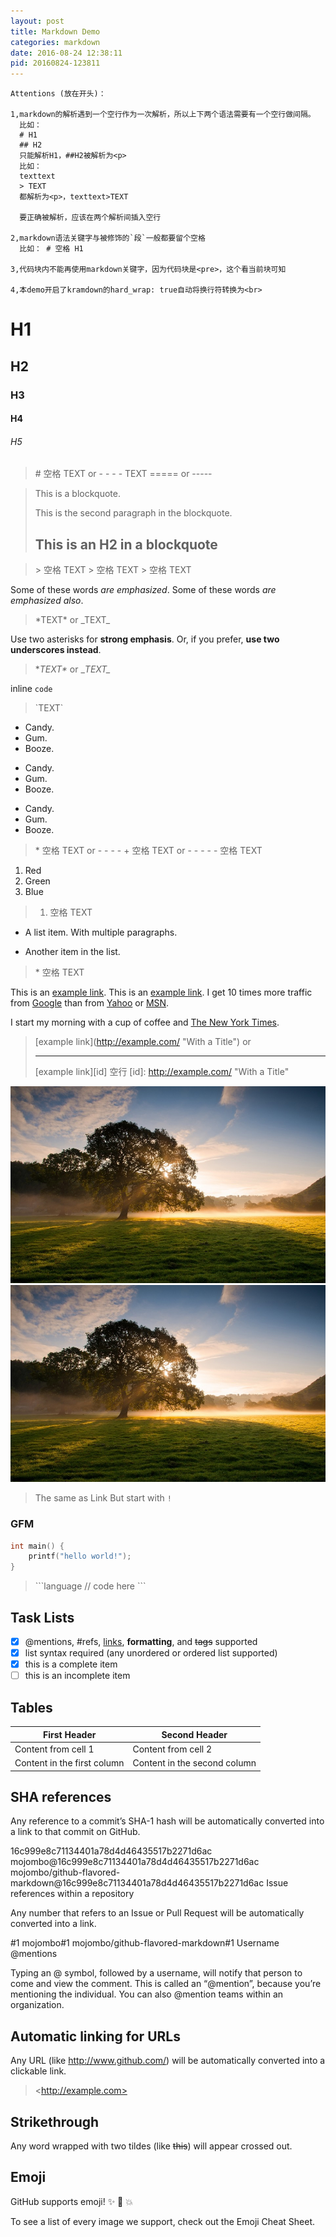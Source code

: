 ```yaml
---
layout: post
title: Markdown Demo
categories: markdown
date: 2016-08-24 12:38:11
pid: 20160824-123811
---
```

```
Attentions (放在开头)：

1,markdown的解析遇到一个空行作为一次解析，所以上下两个语法需要有一个空行做间隔。
  比如：
  # H1
  ## H2
  只能解析H1，##H2被解析为<p>
  比如：
  texttext
  > TEXT
  都解析为<p>，texttext>TEXT

  要正确被解析，应该在两个解析间插入空行

2,markdown语法关键字与被修饰的`段`一般都要留个空格
  比如： # 空格 H1

3,代码块内不能再使用markdown关键字，因为代码块是<pre>，这个看当前块可知

4,本demo开启了kramdown的hard_wrap: true自动将换行符转换为<br>
```

# H1

## H2

### H3

#### H4

###### H5
> \# 空格 TEXT or
> \- - - -
> TEXT
> \=====  or \-----

> This is a blockquote.
>
> This is the second paragraph in the blockquote.
>
> ## This is an H2 in a blockquote

> \> 空格 TEXT
> \> 空格 TEXT
> \> 空格 TEXT

Some of these words *are emphasized*.
Some of these words _are emphasized also_.

> \*TEXT\*  or \_TEXT\_

Use two asterisks for **strong emphasis**.
Or, if you prefer, __use two underscores instead__.

> \**TEXT\**  or \__TEXT\__

inline `code`

> \`TEXT\`

*   Candy.
*   Gum.
*   Booze.

+   Candy.
+   Gum.
+   Booze.

-   Candy.
-   Gum.
-   Booze.

> \* 空格 TEXT  or
> \- - - -
> \+ 空格 TEXT  or
> \- - - -
> \- 空格 TEXT

1.  Red
2.  Green
3.  Blue

> 1. 空格 TEXT

*   A list item.
    With multiple paragraphs.

*   Another item in the list.

> \* 空格 TEXT

This is an [example link](http://example.com/).
This is an [example link](http://example.com/ "With a Title").
I get 10 times more traffic from [Google][1] than from
[Yahoo][2] or [MSN][3].

[1]: http://google.com/        "Google"
[2]: http://search.yahoo.com/  "Yahoo Search"
[3]: http://search.msn.com/    "MSN Search"

I start my morning with a cup of coffee and
[The New York Times][NY Times].

[ny times]: http://www.nytimes.com/

> \[example link](http://example.com/ "With a Title")  or
> - - - -
> \[example link]\[id]
> 空行
> \[id]: http://example.com/ "With a Title"


![alt text](/w3c/images/bg.jpg "Title")
![alt text][id]

[id]: /w3c/images/bg.jpg "Title"

> The same as Link
> But start with  `!`


### GFM

```c
int main() {
	printf("hello world!");
}
```

> \`\`\`language
>   // code here
> \`\`\`

## Task Lists

- [x] @mentions, #refs, [links](), **formatting**, and <del>tags</del> supported
- [x] list syntax required (any unordered or ordered list supported)
- [x] this is a complete item
- [ ] this is an incomplete item

## Tables

First Header | Second Header
------------ | -------------
Content from cell 1 | Content from cell 2
Content in the first column | Content in the second column


## SHA references

Any reference to a commit’s SHA-1 hash will be automatically converted into a link to that commit on GitHub.

16c999e8c71134401a78d4d46435517b2271d6ac
mojombo@16c999e8c71134401a78d4d46435517b2271d6ac
mojombo/github-flavored-markdown@16c999e8c71134401a78d4d46435517b2271d6ac
Issue references within a repository

Any number that refers to an Issue or Pull Request will be automatically converted into a link.

#1
mojombo#1
mojombo/github-flavored-markdown#1
Username @mentions

Typing an @ symbol, followed by a username, will notify that person to come and view the comment. This is called an “@mention”, because you’re mentioning the individual. You can also @mention teams within an organization.

## Automatic linking for URLs

Any URL (like <http://www.github.com/>) will be automatically converted into a clickable link.    

> \<http://example.com>


## Strikethrough

Any word wrapped with two tildes (like ~~this~~) will appear crossed out.

## Emoji

GitHub supports emoji! :sparkles: :camel: :boom:

To see a list of every image we support, check out the Emoji Cheat Sheet.
